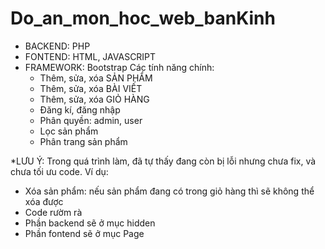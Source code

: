 # Do_an_mon_hoc_web_banKinh
- BACKEND: PHP
- FONTEND: HTML, JAVASCRIPT
- FRAMEWORK: Bootstrap
Các tính năng chính:
  - Thêm, sửa, xóa SẢN PHẨM
  - Thêm, sửa, xóa BÀI VIẾT
  - Thêm, sửa, xóa GIỎ HÀNG
  - Đăng kí, đăng nhập
  - Phân quyền: admin, user
  - Lọc sản phẩm
  - Phân trang sản phẩm

*LƯU Ý: Trong quá trình làm, đã tự thấy đang còn bị lỗi nhưng chưa fix, và chưa tối ưu code. Ví dụ:
  + Xóa sản phẩm: nếu sản phẩm đang có trong giỏ hàng thì sẽ không thể xóa được
  + Code rườm rà
  + Phần backend sẽ ở mục hidden
  + Phần fontend sẽ ở mục Page
